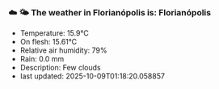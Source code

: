 ### ☁️ 🌤️  The weather in Florianópolis is: Florianópolis

- Temperature: 15.9°C
- On flesh: 15.61°C
- Relative air humidity: 79%
- Rain: 0.0 mm
- Description: Few clouds
- last updated: 2025-10-09T01:18:20.058857
